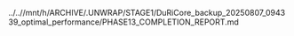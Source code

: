 ../..//mnt/h/ARCHIVE/.UNWRAP/STAGE1/DuRiCore_backup_20250807_094339_optimal_performance/PHASE13_COMPLETION_REPORT.md